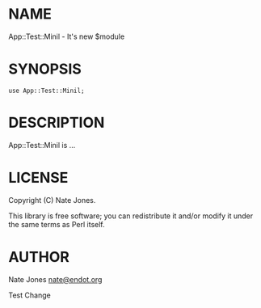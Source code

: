 # NAME

App::Test::Minil - It's new $module

# SYNOPSIS

    use App::Test::Minil;

# DESCRIPTION

App::Test::Minil is ...

# LICENSE

Copyright (C) Nate Jones.

This library is free software; you can redistribute it and/or modify
it under the same terms as Perl itself.

# AUTHOR

Nate Jones <nate@endot.org>

Test Change

